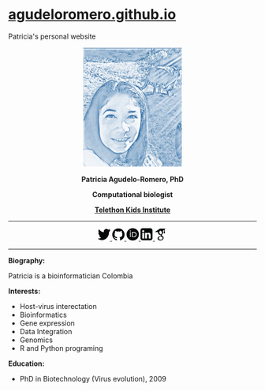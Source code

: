 # [agudeloromero.github.io](https://github.com/agudeloromero)
Patricia's personal website

<p align="center">
  <img width="200" src="Patricia_photo_blue.jpg" alt="">
</p>

<p align="center"> <strong> Patricia Agudelo-Romero, PhD </strong></p>
<p align="center"> <strong> Computational biologist </strong></p>
<p align="center"> <a href="https://www.telethonkids.org.au"> <strong> Telethon Kids Institute </strong> </a></p>

***

<p align="center">
    <a href="https://twitter.com/p_agudeloromero">
    <img  src="twitter_p.png" style="width:25px; height:25px" title="twitter" alt="twitter"> </a>
    <a href="https://github.com/agudeloromero">
    <img src="github_p.png" style="width:25px; height:25px" title="github" alt="github"> </a>
    <a href="https://orcid.org/0000-0002-3703-4111">
    <img src="orcid_p.png" style="width:25px; height:25px" title="orcid" alt="orcid"> </a>
    <a href="https://www.linkedin.com/in/patricia-agudelo-romero-7a4b0941/?originalSubdomain=pt">
    <img src="linkeding_p.png" style="width:25px; height:25px" title="linkedin" alt="linkedin"> </a>
    <a href="https://scholar.google.com.au/citations?hl=en&user=mxa1AQ0AAAAJ">
    <img src="Goggle_scholar_p.png" style="width:25px; height:25px" title="goggle" alt="goggle"> </a>
 </p> 
 
***

**Biography:**

Patricia is a bioinformatician Colombia

**Interests:**
  - Host-virus interectation
  - Bioinformatics
  - Gene expression
  - Data Integration
  - Genomics
  - R and Python programing

**Education:**
  - PhD in Biotechnology (Virus evolution), 2009
